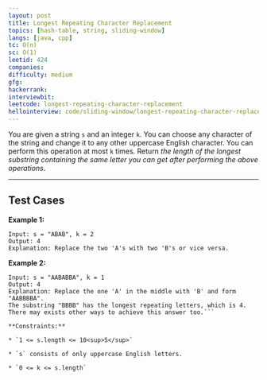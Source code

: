 ```yaml
---
layout: post
title: Longest Repeating Character Replacement
topics: [hash-table, string, sliding-window]
langs: [java, cpp]
tc: O(n)
sc: O(1)
leetid: 424
companies: 
difficulty: medium
gfg: 
hackerrank: 
interviewbit: 
leetcode: longest-repeating-character-replacement
hellointerview: code/sliding-window/longest-repeating-character-replacement
---
```

You are given a string `s` and an integer `k`. You can choose any character of the string and change it to any other uppercase English character. You can perform this operation at most `k` times.
Return *the length of the longest substring containing the same letter you can get after performing the above operations*.
 
---
## Test Cases
**Example 1:**
```
Input: s = "ABAB", k = 2
Output: 4
Explanation: Replace the two 'A's with two 'B's or vice versa.
```
**Example 2:**
```
Input: s = "AABABBA", k = 1
Output: 4
Explanation: Replace the one 'A' in the middle with 'B' and form "AABBBBA".
The substring "BBBB" has the longest repeating letters, which is 4.
There may exists other ways to achieve this answer too.```
 
**Constraints:**
	
* `1 <= s.length <= 10<sup>5</sup>`
	
* `s` consists of only uppercase English letters.
	
* `0 <= k <= s.length`

        